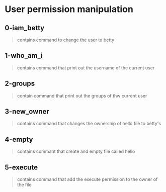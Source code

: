 # User permission manipulation

## 0-iam_betty
> contains command to change the user to betty

## 1-who_am_i
> contains command that print out the username of the current user

## 2-groups
> contain command that print out the groups of thw current user

## 3-new_owner
> contains command that changes the ownership of hello file to betty's

## 4-empty
> contains commant that create and empty file called hello

## 5-execute
> contains command that add the execute permission to the owner of the file 